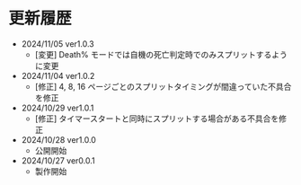 # 更新履歴
- 2024/11/05 ver1.0.3
  - \[変更\] Death% モードでは自機の死亡判定時でのみスプリットするように変更
- 2024/11/04 ver1.0.2
  - \[修正\] 4, 8, 16 ページごとのスプリットタイミングが間違っていた不具合を修正
- 2024/10/29 ver1.0.1
  - \[修正\] タイマースタートと同時にスプリットする場合がある不具合を修正
- 2024/10/28 ver1.0.0
  - 公開開始
- 2024/10/27 ver0.0.1
  - 製作開始
